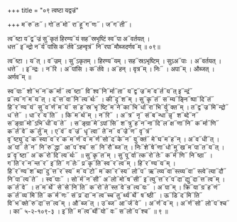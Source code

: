 +++
title = "०९ त्वष्टा यद्वज्रं"

+++
म᳓रु᳓तः᳓। गो᳓त᳓मो᳓ रा᳓हू᳓ग᳓णः᳓। ज᳓ग᳓ती᳓।

त्व᳓ष्टा य᳓द्व᳓ज्रं सु᳓कृतं हिरण्य᳓यं सह᳓स्रभृष्टिं स्व᳓पा अ᳓वर्तयत् ।  
धत्त᳓ इ᳓न्द्रो न᳓र्य᳓पांसि क᳓र्तवे᳓ऽहन्वृत्रं᳓ नि᳓रपा᳓मौब्जदर्णव᳓म् ॥ ०९॥

त्व᳓ष्टा । य᳓त् । व᳓ज्रम् । सु᳓ऽकृतम् । हिरण्य᳓यम् । सह᳓स्रऽभृष्टिम् । सुऽअ᳓पाः । अ᳓वर्तयत् ।  
धत्ते᳓ । इ᳓न्द्रः । न᳓रि । अ᳓पांसि । क᳓र्तवे । अ᳓हन् । वृत्र᳓म् । निः᳓ । अपा᳓म् । औब्जत् । अर्णव᳓म् ॥

स्व᳓पाः᳓ शो᳓भ᳓न᳓क᳓र्मा᳓ त्व᳓ष्टा᳓ वि᳓श्व᳓नि᳓र्मा᳓ता᳓ य᳓द्व᳓ज्र᳓म᳓व᳓र्त᳓य᳓त् इ᳓न्द्रं᳓ प्र᳓त्य᳓ग᳓म᳓य᳓त् । द᳓त्त᳓वा᳓नि᳓त्य᳓र्थः᳓ । की᳓दृ᳓श᳓म् । सु᳓कृ᳓तं᳓ स᳓म्य᳓ङ्नि᳓ष्पा᳓दि᳓तं᳓ हि᳓र᳓ण्य᳓यं᳓ सु᳓व᳓र्ण᳓म᳓यं᳓ स᳓ह᳓स्र᳓भृ᳓ष्टि᳓म᳓ने᳓का᳓भि᳓र्धा᳓रा᳓भि᳓र्यु᳓क्त᳓म् । त᳓द्व᳓ज्र᳓मि᳓न्द्रो᳓ ध᳓त्ते᳓ । धा᳓र᳓य᳓ति᳓ । कि᳓म᳓र्थ᳓म् । न᳓रि᳓ । अ᳓त्र᳓ नृ᳓ सं᳓ब᳓न्धा᳓न्नृ᳓ श᳓ब्दे᳓न᳓ स᳓ङ्ग्रा᳓मो᳓ऽभि᳓धी᳓य᳓ते᳓ । स᳓ङ्ग्रा᳓मे᳓ऽपां᳓सि᳓ श᳓त्रु᳓ह᳓न᳓ना᳓दि᳓ल᳓क्ष᳓णा᳓नि᳓ क᳓र्मा᳓णि᳓ क᳓र्त᳓वे᳓ क᳓र्तु᳓म् । ए᳓वं᳓ व᳓ज्रं᳓ धृ᳓त्वा᳓ ते᳓न᳓ व᳓ज्रे᳓ण᳓ वृ᳓त्रं᳓ वृ᳓ष्ट्यु᳓द᳓क᳓स्या᳓व᳓र᳓क᳓म᳓र्ण᳓व᳓म᳓र्ण᳓सो᳓द᳓के᳓न᳓ यु᳓क्तं᳓ मे᳓घ᳓म᳓ह᳓न् । अ᳓व᳓धी᳓त् । अ᳓पां᳓ ते᳓न᳓ नि᳓रु᳓द्धा᳓ आ᳓प᳓श्च᳓ स᳓ नि᳓रौ᳓ब्ज᳓त् । निः᳓शे᳓षे᳓णा᳓धो᳓मु᳓ख᳓म᳓पा᳓त᳓य᳓त् । प्र᳓वृ᳓ष्टा᳓ अ᳓क᳓रो᳓दि᳓त्य᳓र्थः᳓ ॥ सु᳓कृ᳓त᳓म् । सु᳓पू᳓र्वा᳓त्क᳓रो᳓तेः᳓ क᳓र्म᳓णि᳓ नि᳓ष्ठा᳓ । ग᳓ति᳓र᳓न᳓न्त᳓र᳓ इ᳓ति᳓ ग᳓तेः᳓ प्र᳓कृ᳓ति᳓स्व᳓र᳓त्व᳓म् । हि᳓र᳓ण्य᳓य᳓म् । हि᳓र᳓ण्य᳓श᳓ब्दा᳓दु᳓त्त᳓र᳓स्य᳓ म᳓य᳓टो᳓ म᳓का᳓र᳓स्य᳓ लो᳓प᳓ ऋ᳓त्व्य᳓वा᳓स्त्व्य᳓वा᳓ स्त्वे᳓त्या᳓दौ᳓ नि᳓पा᳓त्य᳓ते᳓ । स्व᳓पाः᳓ । सो᳓र्म᳓न᳓सी᳓ अ᳓लो᳓मो᳓ष᳓सी᳓ इ᳓त्यु᳓त्त᳓र᳓प᳓दा᳓द्यु᳓दा᳓त्त᳓त्व᳓म् । क᳓र्त᳓वे᳓ । त᳓म᳓र्थे᳓ से᳓से᳓नि᳓ति᳓ क᳓रो᳓ते᳓स्त᳓वे᳓न्र᳓त्य᳓यः᳓ । अ᳓पा᳓म् । क्रि᳓या᳓ग्र᳓ह᳓णं᳓ क᳓र्त᳓व्य᳓मि᳓ति᳓ क᳓र्म᳓णः᳓ सं᳓प्र᳓दा᳓न᳓त्व᳓च्च᳓तु᳓र्थ्य᳓र्थे᳓ ष᳓ष्ठी᳓ । ऊ᳓डि᳓द᳓मि᳓ति᳓ वि᳓भ᳓क्ते᳓रु᳓दा᳓त्त᳓त्व᳓म् । औ᳓ब्ज᳓त् । उ᳓ब्ज᳓ आ᳓र्ज᳓वे᳓ । अ᳓र्ण᳓व᳓म् । अ᳓र्ण᳓सो᳓ लो᳓प᳓श्च᳓ । का᳓ ५-२-१०९-३ । इ᳓ति᳓ म᳓त्व᳓र्थी᳓यो᳓ वः᳓ स᳓लो᳓प᳓श्च᳓ ॥ ९ ॥
